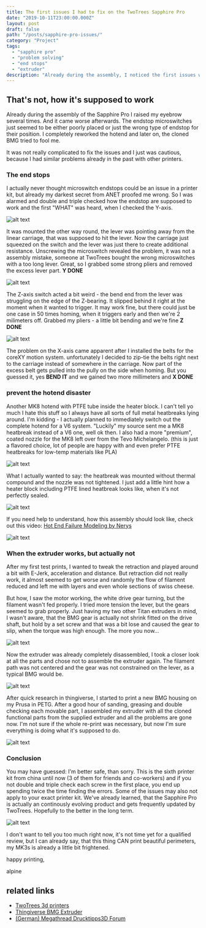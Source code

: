 ```yaml
---
title: The first issues I had to fix on the TwoTrees Sapphire Pro
date: "2019-10-11T23:00:00.000Z"
layout: post
draft: false
path: "/posts/sapphire-pro-issues/"
category: "Project"
tags:
  - "sapphire pro"
  - "problem solving"
  - "end stops"
  - "extruder"
description: "Already during the assembly, I noticed the first issues with the Sapphire Pro. The endstops needed to be 'reworked' - the hotend was not properly assembled and later on the extruder made problems. This is how I fixed it."
---
```


## That's not, how it's supposed to work

Already during the assembly of the Sapphire Pro I raised my eyebrow several times. And it came worse afterwards. The endstop microswitches just seemed to be either poorly placed or just the wrong type of endstop for their position. I completely reworked the hotend and later on, the cloned BMG tried to fool me.

It was not really complicated to fix the issues and I just was cautious, because I had similar problems already in the past with other printers.

### The end stops

I actually never thought microswitch endstops could be an issue in a printer kit, but already my darkest secret from ANET proofed me wrong. So I was alarmed and double and triple checked how the endstop are supposed to work and the first "WHAT" was heard, when I checked the Y-axis.

![alt text](./hp_sapphire_endstopy2-1.jpg "cut off the lever so it can fit in its place")

It was mounted the other way round, the lever was pointing away from the linear carriage, that was supposed to hit the lever. Now the carriage just squeezed on the switch and the lever was just there to create additional resistance. Unscrewing the microswitch revealed the problem, it was not a assembly mistake, someone at TwoTrees bought the wrong microswitches with a too long lever. Great, so I grabbed some strong pliers and removed the excess lever part. **Y DONE**

![alt text](./hp_sapphire_endstop-1.jpg "Now the lever can do its job")

The Z-axis switch acted a bit weird - the bend end from the lever was struggling on the edge of the Z-bearing. It slipped behind it right at the moment when it wanted to trigger. It may work fine, but there could just be one case in 50 times homing, when it triggers early and then we're 2 milimeters off. Grabbed my pliers - a little bit bending and we're fine **Z DONE**

![alt text](./hp_sapphire_endstopx-1.jpg "Violence is usually the answer")

The problem on the X-axis came apparent after I installed the belts for the coreXY motion system. unfortunately I decided to zip-tie the belts right next to the carriage instead of somewhere *in* the carriage. Now part of the excess belt gets pulled into the pully on the side when homing. But you guessed it, yes **BEND IT** and we gained two more millimeters and **X DONE**

### prevent the hotend disaster

Another MK8 hotend with PTFE tube inside the heater block. I can't tell yo much I hate this stuff so I always have all sorts of full metal heatbreaks lying around. I'm kidding - I actually planned to immediately switch out the complete hotend for a V6 system. "Luckily" my source sent me a MK8 heatbreak instead of a V6 one, well ok then. I also had a more "premium", coated nozzle for the MK8 left over from the Tevo Michelangelo. (this is just a flavored choice, lot of people are happy with and even prefer PTFE heatbreaks for low-temp materials like PLA)

![alt text](./hp_sapphire_issues-3.jpg "PTFE vs. full-metal heatbreak")

What I actually wanted to say: the heatbreak was mounted without thermal compound and the nozzle was not tightened. I just add a little hint how a heater block including PTFE lined heatbreak looks like, when it's not perfectly sealed.

![alt text](./hp_sapphire_issues-4.jpg "new filament color changer - even glitter gold turns black eventually")

If you need help to understand, how this assembly should look like, check out this video: [Hot End Failure Modeling by Nerys](https://www.youtube.com/watch?v=uKN0VOuul0o)

![alt text](./hp_sapphire_issues-6.jpg "Nozzle and heatbreak from the kit, that I actually don't use.")

### When the extruder works, but actually not

After my first test prints, I wanted to tweak the retraction and played around a bit with E-Jerk, acceleration and distance. But retraction did not really work, it almost seemed to get worse and randomly the flow of filament reduced and left me with layers and even whole sections of swiss cheese.

But how, I saw the motor working, the white drive gear turning, but the filament wasn't fed properly. I tried more tension the lever, but the gears seemed to grab properly. Just having my two other Titan extruders in mind, I wasn't aware, that the BMG gear is actually not shrink fitted on the drive shaft, but hold by a set screw and that was a bit lose and caused the gear to slip, when the torque was high enough. The more you now...

![alt text](./hp_sapphire_issues-1.png "The lose drive gear also has poor alignment with the filament")

Now the extruder was already completely disassembled, I took a closer look at all the parts and chose not to assemble the extruder again. The filament path was not centered and the gear was not constrained on the lever, as a typical BMG would be.

![alt text](./hp_sapphire_issues-2.jpg "The second gear can wobbole around a little bit too much on the lever")

After quick research in thingiverse, I started to print a new BMG housing on my Prusa in PETG. After a good hour of sanding, greasing and double checking each movable part, I assembled my extruder with all the cloned functional parts from the supplied extruder and all the problems are gone now. I'm not sure if the whole re-print was necessary, but now I'm sure everything is doing what it's supposed to do.

![alt text](./hp_sapphire_fleet-1.jpg "Aye aye, captian!")

### Conclusion

You may have guessed: I'm better safe, than sorry. This is the sixth printer kit from china until now (3 of them for friends and co-workers) and if you not double and triple check each screw in the first place, you end up spending twice the time finding the errors. Some of the issues may also not apply to your exact printer kit. We've already learned, that the Sapphire Pro is actually an continously evolving product and gets frequently updated by TwoTrees. Hopefully to the better in the long term.

![alt text](./hp_sapphire_gentleman-2.jpg "Who even needs supports?")

I don't want to tell you too much right now, it's not time yet for a qualified review, but I can already say, that this thing CAN print beautiful perimeters, my MK3s is already a little bit frightened.

happy printing,

alpine

## related links

* [TwoTrees 3d printers](https://www.twotrees3dprinter.com/)
* [Thingiverse BMG Extruder](https://www.thingiverse.com/thing:3235716)
* [(German) Megathread Drucktipps3D Forum](https://drucktipps3d.de/forum/topic/schon-gesehen-sapphire-s-pro/)
